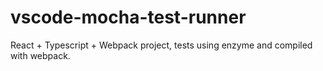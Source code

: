 # vscode-mocha-test-runner

React + Typescript + Webpack project, tests using enzyme and compiled with webpack.
